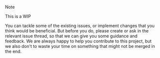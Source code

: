 > [!NOTE]
> This is a WIP

You can tackle some of the existing issues, or implement changes that you think would be beneficial. But before you do, please create or ask in the relevant issue thread, so that we can give you some guidance and feedback. We are always happy to help you contribute to this project, but we also don't to waste your time on something that might not be merged in the end.
